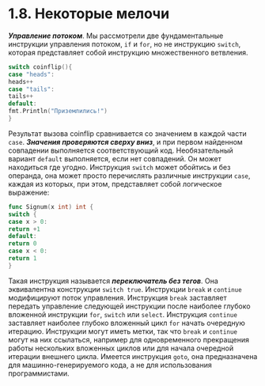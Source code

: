 # 1.8. Некоторые мелочи

**_Управление потоком_**. Мы рассмотрели две фундаментальные инструкции управления потоком, `if` и `for`, но не
инструкцию `switch`, которая представляет собой инструкцию множественного ветвления.

```go
switch coinflip(){
case "heads":
heads++
case "tails":
tails++
default:
fmt.Println("Приземлились!")
}
```

Результат вызова coinflip сравнивается со значением в каждой части `case`. **_Значения проверяются сверху вниз_**, и при
первом найденном совпадении выполняется соответствующий код.
Необязательный вариант `default` выполняется, если нет совпадений. Он может находиться где угодно.
Инструкция `switch` может обойтись и без операнда, она может просто перечислять различные инструкции `case`, каждая из
которых, при этом, представляет собой логическое выражение:

```go
func Signum(x int) int {
switch {
case x > 0:
return +1
default:
return 0
case x < 0:
return 1
}
```

Такая инструкция называется **_переключатель без тегов_**. Она эквивалентна конструкции `switch true`.
Инструкции `break` и `continue` модифицируют поток управления. Инструкция `break` заставляет передать управление
следующей инструкции после наиболее глубоко вложенной инструкции `for`, `switch` или `select`.
Инструкция `continue` заставляет наиболее глубоко вложенный цикл `for` начать очередную итерацию.
Инструкции могут иметь метки, так что `break` и `continue` могут на них ссылаться, например для одновременного
прекращения работы нескольких вложенных циклов или для начала очередной итерации внешнего цикла.
Имеется инструкция `goto`, она предназначена для машинно-генерируемого кода, а не для использования программистами.
